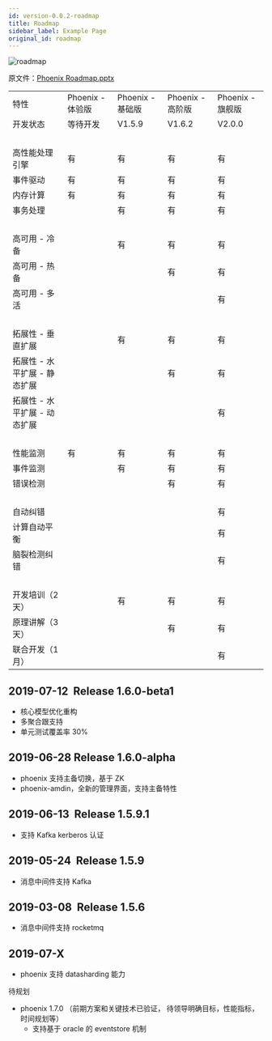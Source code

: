 ```yaml
---
id: version-0.0.2-roadmap
title: Roadmap
sidebar_label: Example Page
original_id: roadmap
---
```


![roadmap](../../img/roadmap/roadmap.png)

原文件：[Phoenix Roadmap.pptx](https://portal.iquantex.com/confluence/download/attachments/23265576/Phoenix%20Roadmap.pptx?version=1&modificationDate=1562722615000&api=v2)

<table><colgroup><col><col><col><col><col></colgroup><tbody><tr><td>特性</td><td>Phoenix - 体验版</td><td>Phoenix - 基础版</td><td>Phoenix - 高阶版</td><td>Phoenix - 旗舰版</td></tr><tr><td colspan="1">开发状态</td><td colspan="1">等待开发</td><td colspan="1">V1.5.9</td><td colspan="1">V1.6.2</td><td colspan="1">V2.0.0</td></tr><tr><td colspan="1"><br></td><td colspan="1"><br></td><td colspan="1"><br></td><td colspan="1"><br></td><td colspan="1"><br></td></tr><tr><td>高性能处理引擎</td><td>有</td><td>有</td><td>有</td><td>有</td></tr><tr><td>事件驱动</td><td>有</td><td>有</td><td>有</td><td>有</td></tr><tr><td>内存计算</td><td>有</td><td>有</td><td>有</td><td>有</td></tr><tr><td>事务处理</td><td><br></td><td>有</td><td>有</td><td>有</td></tr><tr><td><br></td><td><br></td><td><br></td><td><br></td><td><br></td></tr><tr><td>高可用 - 冷备</td><td><br></td><td>有</td><td>有</td><td>有</td></tr><tr><td>高可用 - 热备</td><td><br></td><td><br></td><td>有</td><td>有</td></tr><tr><td>高可用 - 多活</td><td><br></td><td><br></td><td><br></td><td>有</td></tr><tr><td><br></td><td><br></td><td><br></td><td><br></td><td><br></td></tr><tr><td>拓展性 - 垂直扩展</td><td><br></td><td>有</td><td>有</td><td>有</td></tr><tr><td>拓展性 - 水平扩展 - 静态扩展</td><td><br></td><td><br></td><td>有</td><td>有</td></tr><tr><td>拓展性 - 水平扩展 - 动态扩展</td><td><br></td><td><br></td><td><br></td><td>有</td></tr><tr><td><br></td><td><br></td><td><br></td><td><br></td><td><br></td></tr><tr><td>性能监测</td><td>有</td><td>有</td><td>有</td><td>有</td></tr><tr><td>事件监测</td><td><br></td><td>有</td><td>有</td><td>有</td></tr><tr><td>错误检测</td><td><br></td><td><br></td><td>有</td><td>有</td></tr><tr><td><br></td><td><br></td><td><br></td><td><br></td><td><br></td></tr><tr><td>自动纠错</td><td><br></td><td><br></td><td><br></td><td>有</td></tr><tr><td>计算自动平衡</td><td><br></td><td><br></td><td><br></td><td>有</td></tr><tr><td>脑裂检测纠错</td><td><br></td><td><br></td><td><br></td><td>有</td></tr><tr><td><br></td><td><br></td><td><br></td><td><br></td><td><br></td></tr><tr><td>开发培训（2 天）</td><td><br></td><td>有</td><td>有</td><td>有</td></tr><tr><td>原理讲解（3 天）</td><td><br></td><td><br></td><td>有</td><td>有</td></tr><tr><td>联合开发（1 月）</td><td><br></td><td><br></td><td><br></td><td>有</td></tr></tbody></table>

2019-07-12  Release 1.6.0-beta1
-------------------------------

*   核心模型优化重构
*   多聚合跟支持
*   单元测试覆盖率 30%

2019-06-28 Release 1.6.0-alpha
------------------------------

*   phoenix 支持主备切换，基于 ZK
*   phoenix-amdin，全新的管理界面，支持主备特性

2019-06-13  Release 1.5.9.1
---------------------------

*   支持 Kafka kerberos 认证

2019-05-24  Release 1.5.9
-------------------------

*   消息中间件支持 Kafka

2019-03-08  Release 1.5.6
-------------------------

*   消息中间件支持 rocketmq

2019-07-X
---------

*   phoenix 支持 datasharding 能力

待规划

*   phoenix 1.7.0 （前期方案和关键技术已验证， 待领导明确目标，性能指标，时间规划等）
    *   支持基于 oracle 的 eventstore 机制
